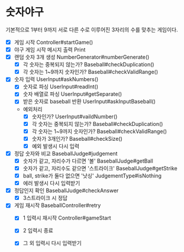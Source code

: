 # 숫자야구
기본적으로 1부터 9까지 서로 다른 수로 이루어진 3자리의 수를 맞추는 게임이다.

- [x] 게임 시작 Controller#startGame()
- [x] 야구 게임 시작 메시지 출력 Print
- [x] 랜덤 숫자 3개 생성 NumberGenerator#numberGenerate()
  - [x] 각 숫자는 중복되지 않는가? Baseball#checkDuplication()
  - [x] 각 숫자는 1~9까지 숫자인가? Baseball#checkValidRange()
- [x] 숫자 입력 UserInput#askNumbers()
  - [x] 숫자로 파싱 UserInput#readInt()
  - [x] 숫자 배열로 파싱 UserInput#getSeparate()
  - [x] 받은 숫자로 baseball 반환 UserInput#askInputBaseball()
  - 예외처리
    - [x] 숫자인가? UserInput#vaildNumber()
    - [x] 각 숫자는 중복되지 않는가? Baseball#checkDuplication()
    - [x] 각 숫자는 1~9까지 숫자인가? Baseball#checkValidRange()
    - [x] 숫자가 3개인가? Baseball#checkSize()
    - [x] 예외 발생시 다시 입력
- [x] 정답 숫자와 비교 BaseballJudge#judgement
  - [x] 숫자가 같고, 자리수가 다르면 '볼' BaseballJudge#getBall
  - [x] 숫자가 같고, 자리수도 같으면 '스트라이크' BaseballJudge#getStrike
  - [x] ball, strike가 둘다 없으면 '낫싱' JudgementType#isNothing
  - [x] 에러 발생시 다시 입력받기
- [x] 정답인지 확인 BaseballJudge#checkAnswer
  - [x] 3스트라이크 시 정답 
- [x] 게임 재시작 BaseballController#retry
  - [x] 1 입력시 재시작 Controller#gameStart
  - [x] 2 입력시 종료
  - [x] 그 외 입력시 다시 입력받기

